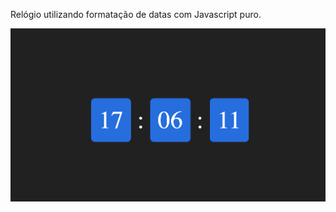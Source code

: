 Relógio utilizando formatação de datas com Javascript puro.
 
<img src="./example.png" width="600px"/>